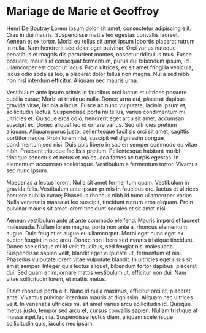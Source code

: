 # Mariage de Marie et Geoffroy
Henri De Boutray
Lorem ipsum dolor sit amet, consectetur adipiscing elit. Cras in dui mauris. Suspendisse mattis leo egestas convallis laoreet. Aenean et ex tortor. Morbi eu tellus sit amet ipsum lobortis placerat rutrum in nulla. Nam hendrerit sed dolor eget pulvinar. Orci varius natoque penatibus et magnis dis parturient montes, nascetur ridiculus mus. Fusce posuere, mauris id consequat fermentum, purus dui bibendum ipsum, id ullamcorper est dolor ut lacus. Proin ultrices, ex sit amet fringilla vehicula, lacus odio sodales leo, a placerat dolor tellus non magna. Nulla sed nibh non nisl interdum efficitur. Aliquam nec mauris urna.

Vestibulum ante ipsum primis in faucibus orci luctus et ultrices posuere cubilia curae; Morbi at tristique nulla. Donec urna dui, placerat dapibus gravida vitae, lacinia a lacus. Fusce ac nunc vulputate, lacinia ipsum et, sollicitudin lectus. Suspendisse porta mi tellus, varius condimentum mi ultricies et. Quisque eros odio, hendrerit eget arcu sit amet, accumsan suscipit ex. Donec aliquet leo id ornare varius. Sed ultricies pretium aliquam. Aliquam purus justo, pellentesque facilisis orci sit amet, sagittis porttitor neque. Proin lorem nisi, suscipit vel dignissim congue, condimentum sed nisi. Duis quis libero in sapien semper commodo eu vitae nibh. Praesent tristique facilisis pretium. Pellentesque habitant morbi tristique senectus et netus et malesuada fames ac turpis egestas. In elementum accumsan scelerisque. Vestibulum a fermentum tortor. Vivamus sed nunc ipsum.

Maecenas a lectus lorem. Nulla sit amet fermentum quam. Vestibulum in gravida felis. Vestibulum ante ipsum primis in faucibus orci luctus et ultrices posuere cubilia curae; Phasellus rhoncus nibh id nunc ullamcorper varius. Nulla venenatis massa at leo suscipit, tincidunt rutrum eros aliquam. Proin pulvinar mauris sit amet lorem tincidunt sodales et sit amet nisi.

Aenean vestibulum ante at ante commodo eleifend. Mauris imperdiet laoreet malesuada. Nullam lorem magna, porta non ante a, rhoncus elementum augue. Duis feugiat et augue eu ullamcorper. Morbi eget nunc eget ex auctor feugiat in nec arcu. Donec non libero sed mauris tristique tincidunt. Donec scelerisque mi id velit faucibus, sed feugiat nisi malesuada. Suspendisse sapien velit, blandit eget vulputate ut, fermentum et nisi. Phasellus vulputate lorem vitae vulputate blandit. In ultricies eget risus sit amet semper. Integer quis lectus aliquet, bibendum tortor dapibus, placerat dui. Sed quam enim, ornare mattis vestibulum ut, efficitur non dui. Nam vitae sollicitudin lorem, et mattis metus.

Etiam rhoncus porta elit. Nunc id nulla maximus, efficitur orci et, placerat ante. Vivamus pulvinar interdum mauris at dignissim. Aliquam nec ultrices velit. In venenatis ultricies mi, sit amet varius arcu sollicitudin id. Quisque metus justo, tempor sed arcu et, cursus convallis sapien. Nullam tristique at massa eget lacinia. Suspendisse lectus diam, aliquam scelerisque sollicitudin quis, iaculis nec ipsum.
